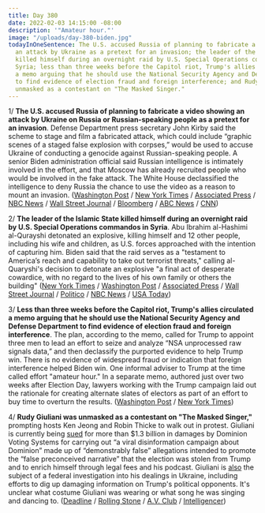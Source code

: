 ```yaml
---
title: Day 380
date: 2022-02-03 14:15:00 -08:00
description: '"Amateur hour."'
image: "/uploads/day-380-biden.jpg"
todayInOneSentence: The U.S. accused Russia of planning to fabricate a video showing
  an attack by Ukraine as a pretext for an invasion; the leader of the Islamic State
  killed himself during an overnight raid by U.S. Special Operations commandos in
  Syria; less than three weeks before the Capitol riot, Trump's allies circulated
  a memo arguing that he should use the National Security Agency and Defense Department
  to find evidence of election fraud and foreign interference; and Rudy Giuliani was
  unmasked as a contestant on "The Masked Singer."
---
```


1/ **The U.S. accused Russia of planning to fabricate a video showing an attack by Ukraine on Russia or Russian-speaking people as a pretext for an invasion**. Defense Department press secretary John Kirby said the scheme to stage and film a fabricated attack, which could include “graphic scenes of a staged false explosion with corpses,” would be used to accuse Ukraine of conducting a genocide against Russian-speaking people. A senior Biden administration official said Russian intelligence is intimately involved in the effort, and that Moscow has already recruited people who would be involved in the fake attack. The White House declassified the intelligence to deny Russia the chance to use the video as a reason to mount an invasion. ([Washington Post](https://www.washingtonpost.com/national-security/2022/02/03/russia-ukraine-staged-attack/) / [New York Times](https://www.nytimes.com/2022/02/03/us/politics/russia-ukraine-invasion-pretext.html) / [Associated Press](https://apnews.com/article/russia-ukraine-business-europe-belarus-jens-stoltenberg-43c9151532de706a2edec5684dfcf07d) / [NBC News](https://www.nbcnews.com/politics/national-security/russia-has-plan-stage-attack-pretext-ukraine-invasion-u-s-n1288557) / [Wall Street Journal](https://www.wsj.com/articles/u-s-says-russia-is-planning-to-fabricate-a-pretext-for-invasion-of-ukraine-11643918087?mod=hp_lead_pos3) / [Bloomberg](https://www.bloomberg.com/news/articles/2022-02-03/russia-weighed-staged-video-to-justify-ukraine-attack-u-s-says?sref=MIBMEEoj) / [ABC News](https://abcnews.go.com/Politics/us-russia-planning-video-fake-ukrainian-attack-corpses/story?id=82651966) / [CNN](https://www.cnn.com/2022/02/03/politics/us-alleges-russian-false-flag-ukraine/index.html))

2/ **The leader of the Islamic State killed himself during an overnight raid by U.S. Special Operations commandos in Syria**. Abu Ibrahim al-Hashimi al-Qurayshi detonated an explosive, killing himself and 12 other people, including his wife and children, as U.S. forces approached with the intention of capturing him. Biden said that the raid serves as a "testament to America’s reach and capability to take out terrorist threats," calling al-Quaryshi's decision to detonate an explosive "a final act of desperate cowardice, with no regard to the lives of his own family or others the building" ([New York Times](https://www.nytimes.com/live/2022/02/03/world/us-raid-syria-isis) / [Washington Post](https://www.washingtonpost.com/world/2022/02/03/us-syria-strike/) / [Associated Press](https://apnews.com/article/biden-says-us-raid-syria-killed-islamic-state-group-leader-ca598136de014e008f746a35f6f721b0) / [Wall Street Journal](https://www.wsj.com/articles/u-s-special-forces-raid-syrian-site-in-search-of-terrorist-leader-11643869402) / [Politico](https://www.politico.com/news/2022/02/03/us-forces-syria-raid-00005114) / [NBC News](https://www.nbcnews.com/politics/white-house/biden-calls-isis-leader-s-suicide-bomb-desperate-act-cowardice-n1288527) / [USA Today](https://www.usatoday.com/story/news/politics/2022/02/03/us-kills-isis-leader-abu-ibrahim-al-hashimi-al-qurayshi-syria-raid/6646804001/))

3/ **Less than three weeks before the Capitol riot, Trump's allies circulated a memo arguing that he should use the National Security Agency and Defense Department to find evidence of election fraud and foreign interference**. The plan, according to the memo, called for Trump to appoint three men to lead an effort to seize and analyze “NSA unprocessed raw signals data,” and then declassify the purported evidence to help Trump win. There is no evidence of widespread fraud or indication that foreign interference helped Biden win. One informal adviser to Trump at the time called effort "amateur hour." In a separate memo, authored just over two weeks after Election Day, lawyers working with the Trump campaign laid out the rationale for creating alternate slates of electors as part of an effort to buy time to overturn the results. ([Washington Post](https://www.washingtonpost.com/politics/2022/02/03/trump-nsa-election/) / [New York Times](https://www.nytimes.com/2022/02/02/us/politics/trump-jan-6-memos.html))

4/ **Rudy Giuliani was unmasked as a contestant on "The Masked Singer,"** prompting hosts Ken Jeong and Robin Thicke to walk out in protest. Giuliani is currently being [sued](https://whatthefuckjusthappenedtoday.com/2021/01/25/day-6/#5-dominion-voting-systems-filed-a-de) for more than $1.3 billion in damages by Dominion Voting Systems for carrying out “a viral disinformation campaign about Dominion” made up of “demonstrably false” allegations intended to promote the “false preconceived narrative” that the election was stolen from Trump and to enrich himself through legal fees and his podcast. Giuliani is [also](https://whatthefuckjusthappenedtoday.com/2021/04/28/day-99/#2-federal-investigators-executed-sea) the subject of a federal investigation into his dealings in Ukraine, including efforts to dig up damaging information on Trump's political opponents. It's unclear what costume Giuliani was wearing or what song he was singing and dancing to. ([Deadline](https://deadline.com/2022/02/rudy-giuliani-the-masked-singer-contestant-judge-ken-jeong-robin-thicke-walk-off-in-protest-1234925291/) / [Rolling Stone](https://www.rollingstone.com/tv/tv-news/rudy-giuliani-ken-jeong-robin-thicke-the-masked-singer-walkout-1294358/) / [A.V. Club](https://www.avclub.com/rudy-giuliani-masked-singer-ken-jeong-robin-thicke-1848472002?scrolla=5eb6d68b7fedc32c19ef33b4) / [Intelligencer](https://nymag.com/intelligencer/2022/02/rudy-giuliani-appeared-in-costume-on-the-masked-singer.html))